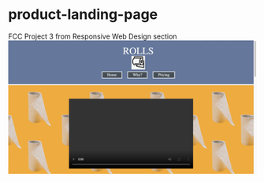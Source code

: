 # product-landing-page
FCC Project 3 from Responsive Web Design section
![reflection](https://raw.githubusercontent.com/BGath/product-landing-page/assets/product-landing-page.png)
